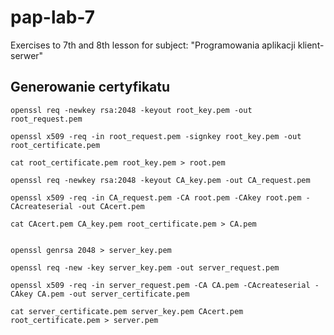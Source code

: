 # pap-lab-7

Exercises to 7th and 8th lesson for subject: "Programowania aplikacji klient-serwer"

## Generowanie certyfikatu

    openssl req -newkey rsa:2048 -keyout root_key.pem -out root_request.pem

    openssl x509 -req -in root_request.pem -signkey root_key.pem -out root_certificate.pem

    cat root_certificate.pem root_key.pem > root.pem

    openssl req -newkey rsa:2048 -keyout CA_key.pem -out CA_request.pem

    openssl x509 -req -in CA_request.pem -CA root.pem -CAkey root.pem -CAcreateserial -out CAcert.pem

    cat CAcert.pem CA_key.pem root_certificate.pem > CA.pem


    openssl genrsa 2048 > server_key.pem

    openssl req -new -key server_key.pem -out server_request.pem

    openssl x509 -req -in server_request.pem -CA CA.pem -CAcreateserial -CAkey CA.pem -out server_certificate.pem

    cat server_certificate.pem server_key.pem CAcert.pem root_certificate.pem > server.pem
